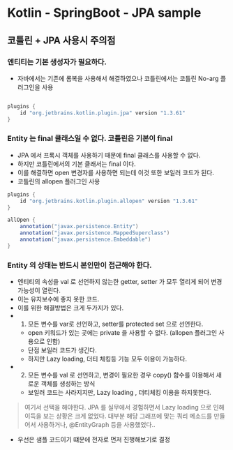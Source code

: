 # Kotlin - SpringBoot - JPA sample

## 코틀린 + JPA 사용시 주의점

### 엔티티는 기본 생성자가 필요하다.
- 자바에서는 기존에 롬복을 사용해서 해결하였으나 코틀린에서는 코틀린 No-arg 플러그인을 사용
```gradle

plugins {
    id "org.jetbrains.kotlin.plugin.jpa" version "1.3.61"
}
```

### Entity 는 final 클래스일 수 없다. 코틀린은 기본이 final
- JPA 에서 프록시 객체를 사용하기 때문에 final 클래스를 사용할 수 없다.
- 하지만 코틀린에서의 기본 클래서는 final 이다.
- 이를 해결하면 open 변경자를 사용하면 되는데 이것 또한 보일러 코드가 된다.
- 코틀린의 allopen 플러그인 사용

```gradle
plugins {
    id "org.jetbrains.kotlin.plugin.allopen" version "1.3.61"
}

allOpen { 
    annotation("javax.persistence.Entity") 
    annotation("javax.persistence.MappedSuperclass")
    annotation("javax.persistence.Embeddable")
}
```

### Entity 의 상태는 반드시 본인만이 접근해야 한다.
- 엔티티의 속성을 val 로 선언하지 않는한 getter, setter 가 모두 열리게 되어 변경가능성이 열린다.
- 이는 유지보수에 좋지 못한 코드.
- 이를 위한 해결방법은 크게 두가지가 있다.
- 1. 모든 변수를 var로 선언하고, setter를 protected set 으로 선언한다.
    - open 키워드가 있는 곳에는 private 을 사용할 수 없다. (allopen 플러그인 사용으로 인함)
    - 단점 보일러 코드가 생긴다.
    - 하지만 Lazy loading, 더티 체킹등 기능 모두 이용이 가능하다.
- 2. 모든 변수를 val 로 선언하고, 변경이 필요한 경우 copy() 함수를 이용해서 새로운 객체를 생성하는 방식
    - 보일러 코드는 사라지지만, Lazy loading , 더티체킹 이용을 하지못한다.

> 여기서 선택을 해야한다. JPA 를 실무에서 경험하면서 Lazy loading 으로 인해 이득을 보는 상황은 크게 없었다.
> 대부분 해당 그래프에 맞는 쿼리 메소드를 만들어서 사용하거나, @EntityGraph 등을 사용했었다..

- 우선은 샘플 코드이기 떄문에 전자로 먼저 진행해보기로 결정
